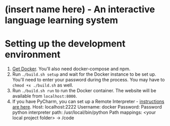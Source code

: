 # (insert name here) - An interactive language learning system

# Setting up the development environment

1. [Get Docker](https://docs.docker.com/engine/installation/). You'll also need docker-compose and npm.
2. Run `./build.sh setup` and wait for the Docker instance to be set up. You'll need to enter your password during the process. You may have to `chmod +x ./build.sh` as well.
3. Run `./build.sh run` to run the Docker container. The website will be available from `localhost:8000`.
4. If you have PyCharm, you can set up a Remote Interpreter - [instructions are here](https://www.jetbrains.com/help/pycharm/2016.3/configuring-remote-interpreters-via-ssh.html).
Host: localhost:2222
Username: docker
Password: Password
python interpreter path: /usr/local/bin/python
Path mappings: \<your local project folder\> -> /code
